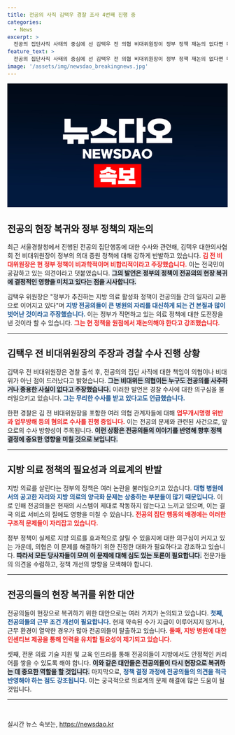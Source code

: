 ```yaml
---
title: 전공의 사직 김택우 경찰 조사 4번째 진행 중
categories:
  - News
excerpt: >
  전공의 집단사직 사태의 중심에 선 김택우 전 의협 비대위원장이 정부 정책 재논의 없다면 다시 현장에 돌아갈 수 없다며 강력 반발했다. 그의 발언과 경찰 조사가 주목받고 있는 가운데, 지방 의료의 미래는 어떻게 될까? 클릭해 더 읽어보세요!
feature_text: >
  전공의 집단사직 사태의 중심에 선 김택우 전 의협 비대위원장이 정부 정책 재논의 없다면 다시 현장에 돌아갈 수 없다며 강력 반발했다. 그의 발언과 경찰 조사가 주목받고 있는 가운데, 지방 의료의 미래는 어떻게 될까? 클릭해 더 읽어보세요!
image: '/assets/img/newsdao_breakingnews.jpg'
---
```


<p><img src="/assets/img/newsdao_breakingnews.jpg" alt="pcversion 속보" /></p>

<h2 data-ke-size="size26">전공의 현장 복귀와 정부 정책의 재논의</h2>

<p data-ke-size="size16">최근 서울경찰청에서 진행된 전공의 집단행동에 대한 수사와 관련해, 김택우 대한의사협회 전 비대위원장이 정부의 의대 증원 정책에 대해 강하게 반발하고 있습니다. <b><span style="color: #ee2323;">김 전 비대위원장은 현 정부 정책이 비과학적이며 비합리적이라고 주장했습니다.</span></b> 이는 전국민이 공감하고 있는 의견이라고 덧붙였습니다. <b><span style="background-color: #21538527;">그의 발언은 정부의 정책이 전공의의 현장 복귀에 결정적인 영향을 미치고 있다는 점을 시사합니다.</span></b></p>

<p data-ke-size="size16">김택우 위원장은 "정부가 추진하는 지방 의료 활성화 정책이 전공의들 간의 일자리 교환으로 이어지고 있다"며 <b><span style="color: #1a5490;">지방 전공의들이 큰 병원의 자리를 대신하게 되는 건 본질과 많이 벗어난 것이라고 주장했습니다.</span></b> 이는 정부가 직면하고 있는 의료 정책에 대한 도전장을 낸 것이라 할 수 있습니다. <b><span style="color: #ee2323;">그는 현 정책을 원점에서 재논의해야 한다고 강조했습니다.</span></b></p>

<hr>

<h2 data-ke-size="size26">김택우 전 비대위원장의 주장과 경찰 수사 진행 상황</h2>

<p data-ke-size="size16">김택우 전 비대위원장은 경찰 출석 후, 전공의의 집단 사직에 대한 책임이 의협이나 비대위가 아닌 점이 드러났다고 밝혔습니다. <b><span style="background-color: #21538527;">그는 비대위든 의협이든 누구도 전공의를 사주하거나 종용한 사실이 없다고 주장했습니다.</span></b> 이러한 발언은 경찰 수사에 대한 의구심을 불러일으키고 있습니다. <b><span style="color: #1a5490;">그는 무리한 수사를 받고 있다고도 언급했습니다.</span></b></p>

<p data-ke-size="size16">한편 경찰은 김 전 비대위원장을 포함한 여러 의협 관계자들에 대해 <b><span style="color: #ee2323;">업무개시명령 위반과 업무방해 등의 혐의로 수사를 진행 중입니다.</span></b> 이는 전공의 문제와 관련된 사건으로, 앞으로의 수사 방향성이 주목됩니다. <b><span style="background-color: #21538527;">이런 상황은 전공의들의 이야기를 반영해 향후 정책 결정에 중요한 영향을 미칠 것으로 보입니다.</span></b></p>

<hr>

<h2 data-ke-size="size26">지방 의료 정책의 필요성과 의료계의 반발</h2>

<p data-ke-size="size16">지방 의료를 살린다는 정부의 정책은 여러 논란을 불러일으키고 있습니다. <b><span style="color: #1a5490;">대형 병원에서의 공고한 자리와 지방 의료의 양극화 문제는 상충하는 부분들이 많기 때문입니다.</span></b> 이로 인해 전공의들은 현재의 시스템이 제대로 작동하지 않는다고 느끼고 있으며, 이는 결국 의료 서비스의 질에도 영향을 미칠 수 있습니다. <b><span style="color: #ee2323;">전공의 집단 행동의 배경에는 이러한 구조적 문제들이 자리잡고 있습니다.</span></b></p>

<p data-ke-size="size16">정부 정책이 실제로 지방 의료를 효과적으로 살릴 수 있을지에 대한 의구심이 커지고 있는 가운데, 의협은 이 문제를 해결하기 위한 진정한 대화가 필요하다고 강조하고 있습니다. <b><span style="background-color: #21538527;">따라서 모든 당사자들이 모여 이 문제에 대해 심도 있는 토론이 필요합니다.</span></b> 전문가들의 의견을 수렴하고, 정책 개선의 방향을 모색해야 합니다.</p>

<hr>

<h2 data-ke-size="size26">전공의들의 현장 복귀를 위한 대안</h2>

<p data-ke-size="size16">전공의들이 현장으로 복귀하기 위한 대안으로는 여러 가지가 논의되고 있습니다. <b><span style="color: #1a5490;">첫째, 전공의들의 근무 조건 개선이 필요합니다.</span></b> 현재 약속된 수가 지급이 이루어지지 않거나, 근무 환경이 열악한 경우가 많아 전공의들이 탈출하고 있습니다. <b><span style="color: #ee2323;">둘째, 지방 병원에 대한 인센티브 제공을 통해 인력을 유치할 필요성이 제기되고 있습니다.</span></b></p>

<p data-ke-size="size16">셋째, 전문 의료 기술 지원 및 교육 인프라를 통해 전공의들이 지방에서도 안정적인 커리어를 쌓을 수 있도록 해야 합니다. <b><span style="background-color: #21538527;">이와 같은 대안들은 전공의들이 다시 현장으로 복귀하는 데 중요한 역할을 할 것입니다.</span></b> 마지막으로, <b><span style="color: #1a5490;">정책 결정 과정에 전공의들의 의견을 적극 반영해야 하는 점도 강조됩니다.</span></b> 이는 궁극적으로 의료계의 문제 해결에 많은 도움이 될 것입니다.</p>

<hr>

<p data-ke-size="size16">&nbsp;</p>
실시간 뉴스 속보는, <a href="https://newsdao.kr" rel="dofollow">https://newsdao.kr</a>


